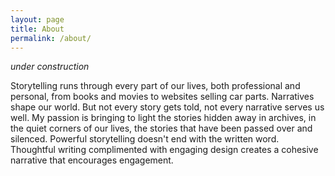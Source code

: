 ```yaml
---
layout: page
title: About
permalink: /about/
---
```


*under construction*

Storytelling runs through every part of our lives, both professional and personal, from books and movies to websites selling car parts. Narratives shape our world. But not every story gets told, not every narrative serves us well. My passion is bringing to light the stories hidden away in archives, in the quiet corners of our lives, the stories that have been passed over and silenced. Powerful storytelling doesn't end with the written word. Thoughtful writing complimented with engaging design creates a cohesive narrative that encourages engagement.
